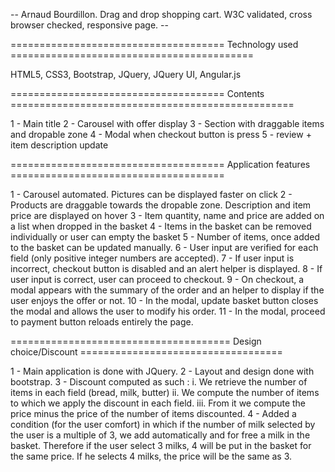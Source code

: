 -- Arnaud Bourdillon.
   Drag and drop shopping cart.
   W3C validated, cross browser checked, responsive page. --
   
   

===================================== Technology used ==========================================

HTML5, CSS3, Bootstrap, JQuery, JQuery UI, Angular.js

===================================== Contents =================================================

1 - Main title
2 - Carousel with offer display
3 - Section with draggable items and dropable zone
4 - Modal when checkout button is press
5 - review + item description update 
			   
===================================== Application features =====================================

1 - Carousel automated. Pictures can be displayed faster on click
2 - Products are draggable towards the dropable zone. Description and item price are displayed on hover
3 - Item quantity, name and price are added on a list when dropped in the basket
4 - Items in the basket can be removed individually or user can empty the basket
5 - Number of items, once added to the basket can be updated manually.
6 - User input are verified for each field (only positive integer numbers are accepted).
7 - If user input is incorrect, checkout button is disabled and an alert helper is displayed.
8 - If user input is correct, user can proceed to checkout.
9 - On checkout, a modal appears with the summary of the order and an helper to display if the user enjoys the offer or not.
10 - In the modal, update basket button closes the modal and allows the user to modify his order.
11 - In the modal, proceed to payment button reloads entirely the page.

====================================== Design choice/Discount ===================================

1 - Main application is done with JQuery.
2 - Layout and design done with bootstrap.
3 - Discount computed as such :
	i. We retrieve the number of items in each field (bread, milk, butter)
	ii. We compute the number of items to which we apply the discount in each field.
	iii. From it we compute the price minus the price of the number of items discounted.
4 - Added a condition (for the user comfort) in which if the number of milk selected by the user is a multiple of 3, we add automatically and for free a milk in the basket. Therefore if the user select 3 milks, 4 will be put in the basket for the same price. If he selects 4 milks, the price will be the same as 3.


